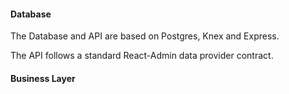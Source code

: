#### Database

The Database and API are based on Postgres, Knex and Express.

The API follows a standard React-Admin data provider contract.

#### Business Layer

